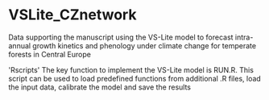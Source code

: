 # VSLite_CZnetwork
Data supporting the manuscript using the VS-Lite model to forecast intra-annual growth kinetics and phenology under climate change for temperate forests in Central Europe

'Rscripts' The key function to implement the VS-Lite model is RUN.R. This script can be used to load predefined functions from additional .R files, load the input data, calibrate the model and save the results
